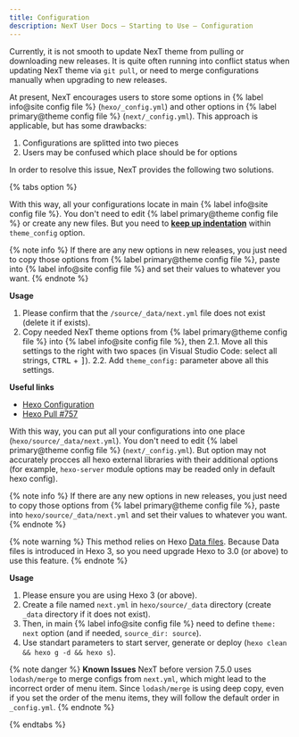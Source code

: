 ```yaml
---
title: Configuration
description: NexT User Docs – Starting to Use – Configuration
---
```


Currently, it is not smooth to update NexT theme from pulling or downloading new releases. It is quite often running into conflict status when updating NexT theme via `git pull`, or need to merge configurations manually when upgrading to new releases.

 At present, NexT encourages users to store some options in {% label info@site config file %} (`hexo/_config.yml`) and other options in {% label primary@theme config file %} (`next/_config.yml`). This approach is applicable, but has some drawbacks:
1. Configurations are splitted into two pieces
2. Users may be confused which place should be for options

In order to resolve this issue, NexT provides the following two solutions.

{% tabs option %}
<!-- tab {% label success@Hexo-Way %} -->
With this way, all your configurations locate in main {% label info@site config file %}.
You don't need to edit {% label primary@theme config file %} or create any new files.
But you need to **[keep up indentation](/docs/troubleshooting/#Keep-up-indentation)** within `theme_config` option.

{% note info %}
If there are any new options in new releases, you just need to copy those options from {% label primary@theme config file %}, paste into {% label info@site config file %} and set their values to whatever you want.
{% endnote %}

**Usage**

1. Please confirm that the `/source/_data/next.yml` file does not exist (delete it if exists).
2. Copy needed NexT theme options from {% label primary@theme config file %} into {% label info@site config file %}, then
   2.1. Move all this settings to the right with two spaces (in Visual Studio Code: select all strings, <kbd>CTRL</kbd> + <kbd>]</kbd>).
   2.2. Add `theme_config:` parameter above all this settings.

**Useful links**

* [Hexo Configuration](https://hexo.io/docs/configuration#Overriding-Theme-Config)
* [Hexo Pull #757](https://github.com/hexojs/hexo/pull/757)

<!-- endtab -->

<!-- tab NexT-Way -->
With this way, you can put all your configurations into one place (`hexo/source/_data/next.yml`).
You don't need to edit {% label primary@theme config file %} (`next/_config.yml`).
But option may not accurately procces all hexo external libraries with their additional options (for example, `hexo-server` module options may be readed only in default hexo config).

{% note info %}
If there are any new options in new releases, you just need to copy those options from {% label primary@theme config file %}, paste into `hexo/source/_data/next.yml` and set their values to whatever you want.
{% endnote %}

{% note warning %}
This method relies on Hexo [Data files](https://hexo.io/docs/data-files.html). Because Data files is introduced in Hexo 3, so you need upgrade Hexo to 3.0 (or above) to use this feature.
{% endnote %}

**Usage**

1. Please ensure you are using Hexo 3 (or above).
2. Create a file named `next.yml` in `hexo/source/_data` directory (create `_data` directory if it does not exist).
3. Then, in main {% label info@site config file %} need to define `theme: next` option (and if needed, `source_dir: source`).
4. Use standart parameters to start server, generate or deploy (`hexo clean && hexo g -d && hexo s`).

{% note danger %}
**Known Issues**
NexT before version 7.5.0 uses `lodash/merge` to merge configs from `next.yml`, which might lead to the incorrect order of menu item. Since `lodash/merge` is using deep copy, even if you set the order of the menu items, they will follow the default order in `_config.yml`.
{% endnote %}

<!-- endtab -->
{% endtabs %}
